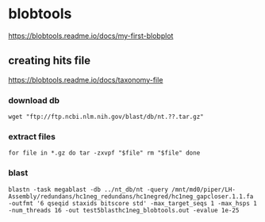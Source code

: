 # blobtools

https://blobtools.readme.io/docs/my-first-blobplot

## creating hits file

https://blobtools.readme.io/docs/taxonomy-file

### download db

`wget "ftp://ftp.ncbi.nlm.nih.gov/blast/db/nt.??.tar.gz"`

### extract files

`for file in *.gz
do
tar -zxvpf "$file"
rm "$file"
done`

### blast

`blastn -task megablast -db ../nt_db/nt -query /mnt/md0/piper/LH-Assembly/redundans/hc1neg_redundans/hc1negred/hc1neg_gapcloser.1.1.fa -outfmt '6 qseqid staxids bitscore std' -max_target_seqs 1 -max_hsps 1 -num_threads 16 -out test5blasthc1neg_blobtools.out -evalue 1e-25`
